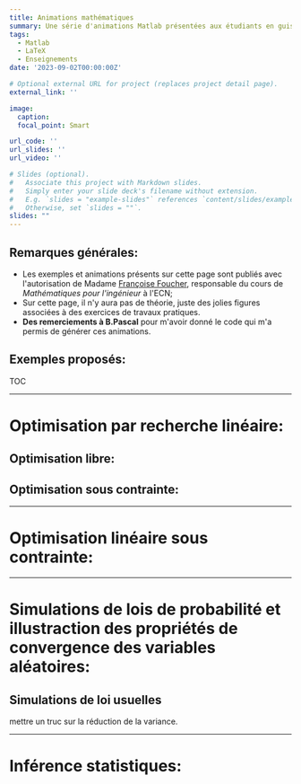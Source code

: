```yaml
---
title: Animations mathématiques 
summary: Une série d'animations Matlab présentées aux étudiants en guise d’introductions aux concepts et méthodes étudiés TP de Maths appliquées. 
tags:
  - Matlab
  - LaTeX
  - Enseignements
date: '2023-09-02T00:00:00Z'

# Optional external URL for project (replaces project detail page).
external_link: ''

image:
  caption:
  focal_point: Smart

url_code: ''
url_slides: ''
url_video: ''

# Slides (optional).
#   Associate this project with Markdown slides.
#   Simply enter your slide deck's filename without extension.
#   E.g. `slides = "example-slides"` references `content/slides/example-slides.md`.
#   Otherwise, set `slides = ""`.
slides: ""
---
```


## Remarques générales:
- Les exemples et animations présents sur cette page sont publiés avec l'autorisation de Madame [Françoise Foucher](https://www.ec-nantes.fr/version-francaise/annuaire/francoise-foucher), responsable du cours de *Mathématiques pour l'ingénieur* à l'ECN;
- Sur cette page, il n'y aura pas de théorie, juste des jolies figures associées à des exercices de travaux pratiques.
- **Des remerciements à B.Pascal** pour m'avoir donné le code qui m'a permis de générer ces animations.

## Exemples proposés: 
TOC


---
# Optimisation par recherche linéaire:  <a name="optim_rl"></a> 
## Optimisation libre:  <a name="optim_rl_wocstr"></a> 
## Optimisation sous contrainte: <a name="optim_rl_wicstr"></a> 
---
# Optimisation linéaire sous contrainte: <a name="optim_lin"></a> 
---
# Simulations de lois de probabilité et illustraction des propriétés de convergence des variables aléatoires: <a name="simu_proba"></a> 
## Simulations de loi usuelles   


mettre un truc sur la réduction de la variance.

---
# Inférence statistiques: <a name="stat_inf"></a> 

<!-- 
> Écrit à l'origine pour m'éviter de répéter constamment les mêmes conseils à mes étudiants, ce manuel a connu une diffusion assez large.   
> **Umberto Eco** - Comment écrire sa thèse (1977)

1. Le [Contexte](#contexte)
2. Le [Mantra](#mantra) puis le modèle [entrée](#entree)/[plat](#plat)/[dessert](#dessert)/[digestif](#digestif)
3. La [Moralité](#moralite)

---
# Contexte <a name="contexte"></a>
Initialement écrit pour les TP de CSOPT ([Datasim](https://www.ec-nantes.fr/formation/les-options-de-2e-et-3e-annee/option-donnees-analyse-traitement-et-applications-en-signal-et-image)), on se rend compte que ça sert à tout le monde. 

Ce n’est pas pour être embêtant mais pour vous préparer à l’écriture de vos rapports de stage, vos projets biblios, votre thèse … 
>  Que vous continuiez en thèse ou dans le monde de l’entreprise,  il est important de poser le contexte dans les écrits que vous produirez pour vos supérieurs, clients, directeurs de thèses …   
> dixit **Gwen.S** (2023)

---

# Mantra  <a name="mantra"></a>
Le « Mantra » principal est
<center> <i> On doit pouvoir lire un rapport sans avoir à se référer au sujet. </i></center>
</br>

**Pour faire simple:** Pour chaque question, faire

## Entrée, l’intro :  <a name="entree"></a>
Une phrase de contexte où vous dites ce que vous allez faire, prouver, montrer, … On évite **au maximum** de faire appel au numéro des questions dans le sujet afin d'être cohérent avec le mantra *ie.* on évite:
```
1.a: la réponse est ...
...
2.f: on trouve x=9
...
42.z: ça converge.  
```
## Plat, le développement :  <a name="plat"></a>

- **Si question mathématique :** de la rigueur ie. hypothèses (ou l’endroit d’où vous partez) , résultats de cours utilisés, étapes de calculs (pas besoin de tout mettre si les opérations sont triviales), … 

Pensez au [LaTeX](https://en.wikipedia.org/wiki/LaTeX) pour la rédaction de vos documents avec un éditeur type [Overleaf](https://www.overleaf.com/) si vous rendez un CR à plusieurs.
- **Si tableau synthèse :** Tout est dans le titre de cette section, c’est censé être une synthèse … ne pas hésiter à mettre en valeur (avec du gras ou de la couleur) les résultats que vous jugez utiles, pertinents. Par exemple, le code LaTeX: 
```
\begin{table}[H]
\centering
\begin{tabular}{c|c|c|c|}
\cline{2-4}
\textbf{} & \textbf{Méthode 1} & \textbf{Methode 2} & \textbf{Méthode 3} \\ \hline
\multicolumn{1}{|c|}{\textbf{$\hat{x}$}} & $(.,.)^{\intercal}$ & $(.,.)^{\intercal}$ & $(.,.)^{\intercal}$ \\ \hline
\multicolumn{1}{|c|}{\textbf{$\hat{z} := f(\hat{x})$}} & 0 & \textcolor{blue}{$\infty$} & $\ln (3)$ \\ \hline
\multicolumn{1}{|c|}{Nb d'itérations} & $666$ & $24$ & $\begingroup \color{red}{4} \endgroup 2$ \\ \hline
\multicolumn{1}{|c|}{Nature de $\hat{x}$} & \textcolor{magenta}{$\min$ local} & $\max$ local & point col \\ \hline
\end{tabular}
\caption{Données obtenues avec $x_{0} = (\dots)^{\intercal} \in \mathbb{R}^{n}$ avec $\rho = \dots$ et un nombre d'itération maximal $\text{iter}_{\max} = \dots$ }
\label{tab:dummy_tab}
\end{table}
```
permet d'obtenir le tableau suivant: 

![Exemple d'un joli tableau](ex_dummy_tab.png)

Et on discute les résultats obtenus ;).

*Tip pour se simplifier la vie avec les tableaux latex:* 
Créez vos tableaux dans un tableur et mettez en forme avec [Table generator](https://www.tablesgenerator.com/)

- **Si on vous demande de tracer un truc :**
#### Protocole de la jolie figure (en Matlab, mais généralisable à d'autres langages ):
```
figure ; hold on ; 
[box on ; grid on] ; // […] signifie optionnel.  
// Vos données à tracer (les couleurs sont importantes, 
// on doit voir directement ce que vous souhaitez montrer, 
// donc on va dans la doc de la fonction plot())
xlabel(‘’) ; ylabel(‘’) ; title(‘’) ; 
// et sgtitle(‘’) si vous avez décidé de faire des subplot() cf la doc.
legend(‘’) ; // idem, regardez la doc.
```
#### Tips pour des figures propres :
- allez voir dans les docs le ‘Interpreter’,’latex’
- gagnez du temps dans la création de la légende avec matlab :
```
p1 = plot(…,‘Displayname’, "bla") ;
p2 = plot(…,‘Displayname’, "blo") ;
// [...]
legend([p1,p2],…) ;  
```
#### Un exemple de jolie figure - Cours de B.Pascal Datasim/CSOPT
Pour les curieux, le cours de B.Pascal [Nonsmooth convex optimization](https://bpascal-fr.github.io/teaching/).

![Exemple d'une *jolie figure* : Prox de la norme $\ell_{1}$](ex_norm_l1.png)
Le code Matlab correspondant (possible de faire la même chose avec Python ou Julia): 
```
x = linspace(-10,10,1000);
figure; 
  sgtitle("$\ell_{1}$ norm",'Interpreter','latex','FontSize',20)
  subplot(1,2,1)
    hold on; box on; grid minor;
    plot(x,abs(x),'b','LineWidth',2);
    yline(0,'k--'); xline(0,'k--');
    ylim([-1,max(x)]);
    xlabel('$x$','Interpreter','latex','FontSize',12); 
    ylabel('$y$','Interpreter','latex','Rotation',0,'FontSize',12);    
    title("$f:x \mapsto |x|$",'Interpreter','latex','FontSize',16);
  subplot(1,2,2)
    hold on; box on; grid minor; 
    gamma = 1;  p = prox_l1(x,gamma);
    p1 = plot(x,p,'-','LineWidth',2,'Displayname',"$\gamma="+num2str(gamma)+"$",'Color','#7E2F8E');
    gamma = 2;  p = prox_l1(x,gamma);
    p2 = plot(x,p,'--','LineWidth',2,'Displayname',"$\gamma="+num2str(gamma)+"$",'Color','#EDB120');
    gamma = 3.5;  p = prox_l1(x,gamma);
    p3 = plot(x,p,':','LineWidth',2,'Displayname',"$\gamma="+num2str(gamma)+"$",'Color','#A2142F');
    yline(0,'k--'); xline(0,'k--');
    xlabel('$x$','Interpreter','latex','FontSize',12);
    ylabel('$y$','Interpreter','latex','Rotation',0,'FontSize',12);
    title("prox$_{\gamma \|\cdot\|_{1}}(x)$",'Interpreter','latex','FontSize',16)
    legend([p1,p2,p3],'Location','best','FontSize',16,'Interpreter','latex'); legend boxoff
```

#### Pour aller plus loin: 
On peut faire de chouettes figures et animations avec Matlab: 
- un exemple avec le code [Ariane](https://gitlab.com/mlatif/tep3g-ariane) pour le calcul de la matrice système en imagerie Compton:
  - Ariane dans le plan:
![Ariane dans le plan](mantra_ex1.png)
  - Ariane dans l'espace:
![Ariane dans l'espace](mantra_ex2.png)

- un exemple d'application d'une méthode Monte Carlo pour l'approximation de $\pi$ par *Pluie aléatoire*: 
{{< video src="Pi_convergence" width="600px" >}}
*cf.* Maths EI1/TP5, animation présentée aux étudiants.

## Dessert, la conclusion :  <a name="dessert"></a>
bon bah là, discutez la figure obtenue ou donnez le résultat mathématique obtenu, bref discutez et soyez critiques vis-à-vis de ce que vous présentez.

## Le digestif, les remarques générales:  <a name="digestif"></a>

Si on file la métaphore du restaurant : 
-	**Le menu:** c’est l’introduction générale du TP, ce que l’on va étudier dans ce rapport de TP. Même si cela suppose faire des paraphrases du sujet, c’est toujours bien de faire comprendre au lecteur/correcteur/rapporteur l’endroit d’où il part **et** à quelle sauce il va être mangé. 
-	**L’addition:** c’est la conclusion générale du TP ; il faut donner les grandes lignes de l’étude qui a été réalisée durant le rapport, les idées et les conclusions. Pas besoin de trop de blabla si vous avez été efficaces dans les desserts de chaque question.  

---

# Moralité:  <a name="moralite"></a>
Moralité, maintenant que vous avez tout ça, nous serons intraitables sur les rapports que nous allons corriger et si vous avez des questions, n'hésitez pas à envoyer un [mail](mailto:mehdi.latif@ls2n.fr?subject=[mlatif.fr]%20Question%rédaction%20TP...) -->



